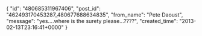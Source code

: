  {
   "id": "480685311967406",
   "post_id": "462493170453287_480677688634835",
   "from_name": "Pete Daoust",
   "message": "yes....where is the surety please...????",
   "created_time": "2013-02-13T23:16:41+0000"
 }
